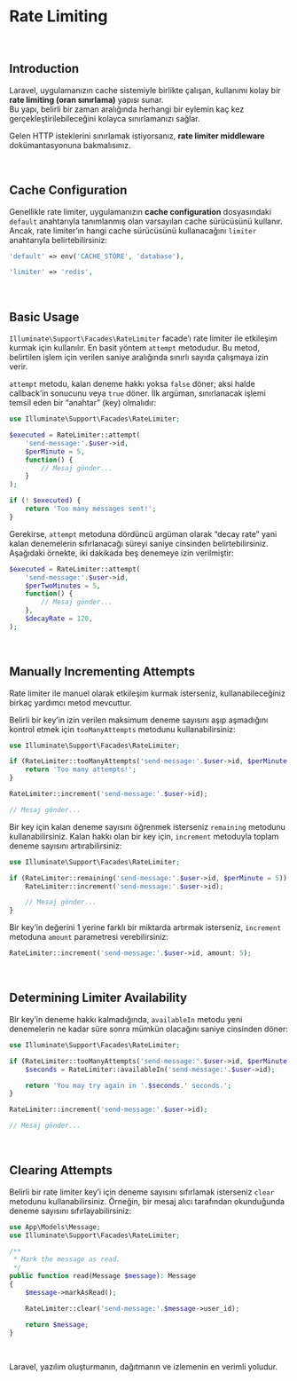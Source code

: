 # Rate Limiting


<br>




## Introduction

Laravel, uygulamanızın cache sistemiyle birlikte çalışan, kullanımı kolay bir **rate limiting (oran sınırlama)** yapısı sunar.  
Bu yapı, belirli bir zaman aralığında herhangi bir eylemin kaç kez gerçekleştirilebileceğini kolayca sınırlamanızı sağlar.

Gelen HTTP isteklerini sınırlamak istiyorsanız, **rate limiter middleware** dokümantasyonuna bakmalısınız.

<br>


## Cache Configuration

Genellikle rate limiter, uygulamanızın **cache configuration** dosyasındaki `default` anahtarıyla tanımlanmış olan varsayılan cache sürücüsünü kullanır.  
Ancak, rate limiter’ın hangi cache sürücüsünü kullanacağını `limiter` anahtarıyla belirtebilirsiniz:

```php
'default' => env('CACHE_STORE', 'database'),

'limiter' => 'redis',
````

<br>


## Basic Usage

`Illuminate\Support\Facades\RateLimiter` facade’ı rate limiter ile etkileşim kurmak için kullanılır.
En basit yöntem `attempt` metodudur. Bu metod, belirtilen işlem için verilen saniye aralığında sınırlı sayıda çalışmaya izin verir.

`attempt` metodu, kalan deneme hakkı yoksa `false` döner; aksi halde callback’in sonucunu veya `true` döner.
İlk argüman, sınırlanacak işlemi temsil eden bir “anahtar” (key) olmalıdır:

```php
use Illuminate\Support\Facades\RateLimiter;

$executed = RateLimiter::attempt(
    'send-message:'.$user->id,
    $perMinute = 5,
    function() {
        // Mesaj gönder...
    }
);

if (! $executed) {
    return 'Too many messages sent!';
}
```

Gerekirse, `attempt` metoduna dördüncü argüman olarak “decay rate” yani kalan denemelerin sıfırlanacağı süreyi saniye cinsinden belirtebilirsiniz.
Aşağıdaki örnekte, iki dakikada beş denemeye izin verilmiştir:

```php
$executed = RateLimiter::attempt(
    'send-message:'.$user->id,
    $perTwoMinutes = 5,
    function() {
        // Mesaj gönder...
    },
    $decayRate = 120,
);
```

<br>


## Manually Incrementing Attempts

Rate limiter ile manuel olarak etkileşim kurmak isterseniz, kullanabileceğiniz birkaç yardımcı metod mevcuttur.

Belirli bir key’in izin verilen maksimum deneme sayısını aşıp aşmadığını kontrol etmek için `tooManyAttempts` metodunu kullanabilirsiniz:

```php
use Illuminate\Support\Facades\RateLimiter;

if (RateLimiter::tooManyAttempts('send-message:'.$user->id, $perMinute = 5)) {
    return 'Too many attempts!';
}

RateLimiter::increment('send-message:'.$user->id);

// Mesaj gönder...
```

Bir key için kalan deneme sayısını öğrenmek isterseniz `remaining` metodunu kullanabilirsiniz.
Kalan hakkı olan bir key için, `increment` metoduyla toplam deneme sayısını artırabilirsiniz:

```php
use Illuminate\Support\Facades\RateLimiter;

if (RateLimiter::remaining('send-message:'.$user->id, $perMinute = 5)) {
    RateLimiter::increment('send-message:'.$user->id);

    // Mesaj gönder...
}
```

Bir key’in değerini 1 yerine farklı bir miktarda artırmak isterseniz, `increment` metoduna `amount` parametresi verebilirsiniz:

```php
RateLimiter::increment('send-message:'.$user->id, amount: 5);
```

<br>


## Determining Limiter Availability

Bir key’in deneme hakkı kalmadığında, `availableIn` metodu yeni denemelerin ne kadar süre sonra mümkün olacağını saniye cinsinden döner:

```php
use Illuminate\Support\Facades\RateLimiter;

if (RateLimiter::tooManyAttempts('send-message:'.$user->id, $perMinute = 5)) {
    $seconds = RateLimiter::availableIn('send-message:'.$user->id);

    return 'You may try again in '.$seconds.' seconds.';
}

RateLimiter::increment('send-message:'.$user->id);

// Mesaj gönder...
```

<br>


## Clearing Attempts

Belirli bir rate limiter key’i için deneme sayısını sıfırlamak isterseniz `clear` metodunu kullanabilirsiniz.
Örneğin, bir mesaj alıcı tarafından okunduğunda deneme sayısını sıfırlayabilirsiniz:

```php
use App\Models\Message;
use Illuminate\Support\Facades\RateLimiter;

/**
 * Mark the message as read.
 */
public function read(Message $message): Message
{
    $message->markAsRead();

    RateLimiter::clear('send-message:'.$message->user_id);

    return $message;
}
```

<br>


Laravel, yazılım oluşturmanın, dağıtmanın ve izlemenin en verimli yoludur.
```
